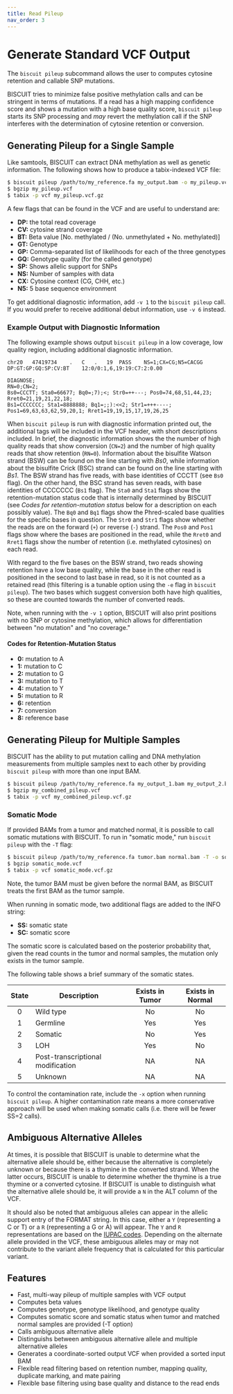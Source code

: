 ```yaml
---
title: Read Pileup
nav_order: 3
---
```


# Generate Standard VCF Output

The `biscuit pileup` subcommand allows the user to computes cytosine retention
and callable SNP mutations.

BISCUIT tries to minimize false positive methylation calls and can be stringent
in terms of mutations. If a read has a high mapping confidence score and shows a
mutation with a high base quality score, `biscuit pileup` starts its SNP
processing and *may* revert the methylation call if the SNP interferes with the
determination of cytosine retention or conversion.

## Generating Pileup for a Single Sample

Like samtools, BISCUIT can extract DNA methylation as well as genetic information.
The following shows how to produce a tabix-indexed VCF file:
```bash
$ biscuit pileup /path/to/my_reference.fa my_output.bam -o my_pileup.vcf
$ bgzip my_pileup.vcf
$ tabix -p vcf my_pileup.vcf.gz
```

A few flags that can be found in the VCF and are useful to understand are:

  - **DP:** the total read coverage
  - **CV:** cytosine strand coverage
  - **BT:** Beta value [No. methylated / (No. unmethylated + No. methylated)]
  - **GT:** Genotype
  - **GP:** Comma-separated list of likelihoods for each of the three genotypes
  - **GQ:** Genotype quality (for the called genotype)
  - **SP:** Shows allelic support for SNPs
  - **NS:** Number of samples with data
  - **CX:** Cytosine context (CG, CHH, etc.)
  - **N5:** 5 base sequence environment

To get additional diagnostic information, add `-v 1` to the `biscuit pileup`
call. If you would prefer to receive additional debut information, use `-v 6`
instead.

### Example Output with Diagnostic Information

The following example shows output `biscuit pileup` in a low coverage, low
quality region, including additional diagnostic information.

```
chr20   47419734    .   C   .   19  PASS    NS=1;CX=CG;N5=CACGG DP:GT:GP:GQ:SP:CV:BT    12:0/0:1,6,19:19:C7:2:0.00
```
```
DIAGNOSE;
RN=0;CN=2;
Bs0=CCCTT; Sta0=66677; Bq0=;7);<; Str0=++---; Pos0=74,68,51,44,23; Rret0=21,19,21,22,18;
Bs1=CCCCCCC; Sta1=8888888; Bq1=;;):<<2; Str1=+++----; Pos1=69,63,63,62,59,20,1; Rret1=19,19,15,17,19,26,25
```

When `biscuit pileup` is run with diagnostic information printed out, the
additional tags will be included in the VCF header, with short descriptions
included. In brief, the diagnostic information shows the the number of high
quality reads that show conversion (`CN=2`) and the number of high quality
reads that show retention (`RN=0`). Information about the bisulfite Watson
strand (BSW) can be found on the line starting with *Bs0*, while information
about the bisulfite Crick (BSC) strand can be found on the line starting with
*Bs1*. The BSW strand has five reads, with base identities of CCCTT (see `Bs0`
flag). On the other hand, the BSC strand has seven reads, with base identities
of CCCCCCC (`Bs1` flag). The `Sta0` and `Sta1` flags show the retention-mutation
status code that is internally determined by BISCUIT (see *Codes for
retention-mutation status* below for a description on each possibly value). The
`Bq0` and `Bq1` flags show the Phred-scaled base qualities for the specific
bases in question. The `Str0` and `Str1` flags show whether the reads are on the
forward (`+`) or reverse (`-`) strand. The `Pos0` and `Pos1` flags show where
the bases are positioned in the read, while the `Rret0` and `Rret1` flags show
the number of retention (i.e. methylated cytosines) on each read.

With regard to the five bases on the BSW strand, two reads showing retention
have a low base quality, while the base in the other read is positioned in the
second to last base in read, so it is not counted as a retained read (this
filtering is a tunable option using the `-e` flag in `biscuit pileup`). The
two bases which suggest conversion both have high qualities, so these are
counted towards the number of converted reads.

Note, when running with the `-v 1` option, BISCUIT will also print positions
with no SNP or cytosine methylation, which allows for differentiation between
"no mutation" and "no coverage."

#### Codes for Retention-Mutation Status

  - **0:** mutation to A
  - **1:** mutation to C
  - **2:** mutation to G
  - **3:** mutation to T
  - **4:** mutation to Y
  - **5:** mutation to R
  - **6:** retention
  - **7:** conversion
  - **8:** reference base

## Generating Pileup for Multiple Samples

BISCUIT has the ability to put mutation calling and DNA methylation measurements
from multiple samples next to each other by providing `biscuit pileup` with more
than one input BAM.
```bash
$ biscuit pileup /path/to/my_reference.fa my_output_1.bam my_output_2.bam [...] -o my_combined_pileup.vcf
$ bgzip my_combined_pileup.vcf
$ tabix -p vcf my_combined_pileup.vcf.gz
```

### Somatic Mode

If provided BAMs from a tumor and matched normal, it is possible to call somatic
mutations with BISCUIT. To run in "somatic mode," run `biscuit pileup` with the
`-T` flag:
```bash
$ biscuit pileup /path/to/my_reference.fa tumor.bam normal.bam -T -o somatic_mode.vcf
$ bgzip somatic_mode.vcf
$ tabix -p vcf somatic_mode.vcf.gz
```
Note, the tumor BAM must be given before the normal BAM, as BISCUIT treats the
first BAM as the tumor sample.

When running in somatic mode, two additional flags are added to the INFO string:

  - **SS:** somatic state
  - **SC:** somatic score

The somatic score is calculated based on the posterior probability that, given
the read counts in the tumor and normal samples, the mutation only exists in the
tumor sample.

The following table shows a brief summary of the somatic states.

| State | Description                       | Exists in Tumor | Exists in Normal |
|:-----:|-----------------------------------|:---------------:|:----------------:|
|   0   | Wild type                         |        No       |        No        |
|   1   | Germline                          |        Yes      |        Yes       |
|   2   | Somatic                           |        No       |        Yes       |
|   3   | LOH                               |        Yes      |        No        |
|   4   | Post-transcriptional modification |        NA       |        NA        |
|   5   | Unknown                           |        NA       |        NA        |

To control the contamination rate, include the `-x` option when running `biscuit
pileup`. A higher contamination rate means a more conservative approach will be
used when making somatic calls (i.e. there will be fewer SS=2 calls).

## Ambiguous Alternative Alleles

At times, it is possible that BISCUIT is unable to determine what the
alternative allele should be, either because the alternative is completely
unknown or because there is a thymine in the converted strand. When the latter
occurs, BISCUIT is unable to determine whether the thymine is a true thymine or
a converted cytosine. If BISCUIT is unable to distinguish what the alternative
allele should be, it will provide a `N` in the ALT column of the VCF.

It should also be noted that ambiguous alleles can appear in the allelic support
entry of the FORMAT string. In this case, either a `Y` (representing a C or T)
or a `R` (representing a G or A) will appear. The `Y` and `R` representations
are based on the [IUPAC codes](https://www.bioinformatics.org/sms/iupac.html).
Depending on the alternate allele provided in the VCF, these ambiguous alleles
may or may not contribute to the variant allele frequency that is calculated for
this particular variant.

## Features

  - Fast, multi-way pileup of multiple samples with VCF output
  - Computes beta values
  - Computes genotype, genotype likelihood, and genotype quality
  - Computes somatic score and somatic status when tumor and matched normal
  samples are provided (-T option)
  - Calls ambiguous alternative allele
  - Distinguishs between ambiguous alternative allele and multiple alternative
  alleles
  - Generates a coordinate-sorted output VCF when provided a sorted input BAM
  - Flexible read filtering based on retention number, mapping quality,
  duplicate marking, and mate pairing
  - Flexible base filtering using base quality and distance to the read ends
